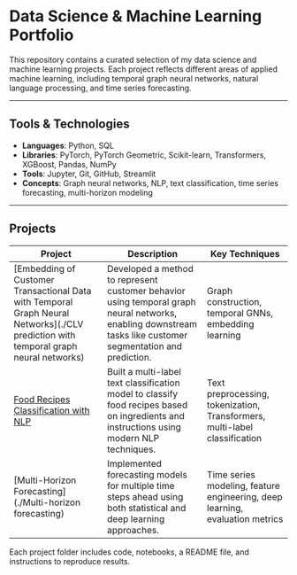 # Data Science & Machine Learning Portfolio

This repository contains a curated selection of my data science and machine learning projects. Each project reflects different areas of applied machine learning, including temporal graph neural networks, natural language processing, and time series forecasting.

---

## Tools & Technologies

- **Languages**: Python, SQL
- **Libraries**: PyTorch, PyTorch Geometric, Scikit-learn, Transformers, XGBoost, Pandas, NumPy
- **Tools**: Jupyter, Git, GitHub, Streamlit
- **Concepts**: Graph neural networks, NLP, text classification, time series forecasting, multi-horizon modeling

---

## Projects

| Project | Description | Key Techniques |
|--------|-------------|----------------|
| [Embedding of Customer Transactional Data with Temporal Graph Neural Networks](./CLV prediction with temporal graph neural networks) | Developed a method to represent customer behavior using temporal graph neural networks, enabling downstream tasks like customer segmentation and prediction. | Graph construction, temporal GNNs, embedding learning |
| [Food Recipes Classification with NLP](./recipes-classification-nlp) | Built a multi-label text classification model to classify food recipes based on ingredients and instructions using modern NLP techniques. | Text preprocessing, tokenization, Transformers, multi-label classification |
| [Multi-Horizon Forecasting](./Multi-horizon forecasting) | Implemented forecasting models for multiple time steps ahead using both statistical and deep learning approaches. | Time series modeling, feature engineering, deep learning, evaluation metrics |

Each project folder includes code, notebooks, a README file, and instructions to reproduce results.

